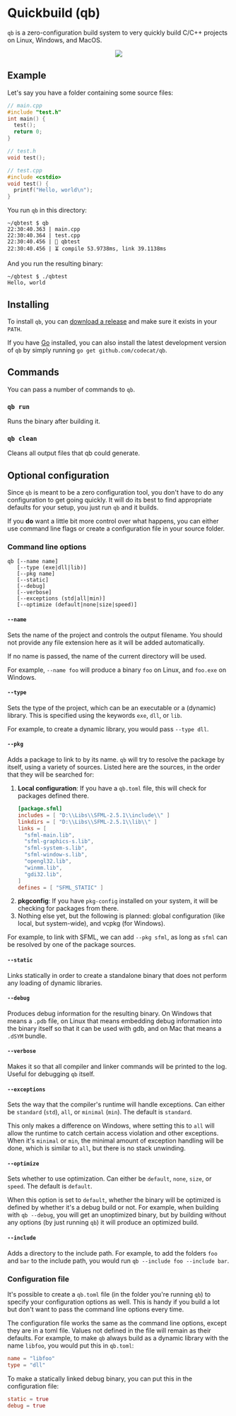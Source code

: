 # Quickbuild (qb)
`qb` is a zero-configuration build system to very quickly build C/C++ projects on Linux, Windows, and MacOS.

<p align="center">
  <img src="https://4o4.nl/qb.gif" />
</p>

## Example
Let's say you have a folder containing some source files:

```c++
// main.cpp
#include "test.h"
int main() {
  test();
  return 0;
}

// test.h
void test();

// test.cpp
#include <cstdio>
void test() {
  printf("Hello, world\n");
}
```

You run `qb` in this directory:

```
~/qbtest $ qb
22:30:40.363 | main.cpp
22:30:40.364 | test.cpp
22:30:40.456 | 👏 qbtest
22:30:40.456 | ⏳ compile 53.9738ms, link 39.1138ms
```

And you run the resulting binary:
```
~/qbtest $ ./qbtest
Hello, world
```

## Installing
To install `qb`, you can [download a release](https://github.com/codecat/qb/releases) and make sure it exists in your `PATH`.

If you have [Go](https://golang.org/) installed, you can also install the latest development version of `qb` by simply running `go get github.com/codecat/qb`.

## Commands
You can pass a number of commands to `qb`.

### `qb run`
Runs the binary after building it.

### `qb clean`
Cleans all output files that qb could generate.

## Optional configuration
Since `qb` is meant to be a zero configuration tool, you don't have to do any configuration to get going quickly. It will do its best to find appropriate defaults for your setup, you just run `qb` and it builds.

If you **do** want a little bit more control over what happens, you can either use command line flags or create a configuration file in your source folder.

### Command line options
```
qb [--name name]
   [--type (exe|dll|lib)]
   [--pkg name]
   [--static]
   [--debug]
   [--verbose]
   [--exceptions (std|all|min)]
   [--optimize (default|none|size|speed)]
```

#### `--name`
Sets the name of the project and controls the output filename. You should not provide any file extension here as it will be added automatically.

If no name is passed, the name of the current directory will be used.

For example, `--name foo` will produce a binary `foo` on Linux, and `foo.exe` on Windows.

#### `--type`
Sets the type of the project, which can be an executable or a (dynamic) library. This is specified using the keywords `exe`, `dll`, or `lib`.

For example, to create a dynamic library, you would pass `--type dll`.

#### `--pkg`
Adds a package to link to by its name. `qb` will try to resolve the package by itself, using a variety of sources. Listed here are the sources, in the order that they will be searched for:

1. **Local configuration**: If you have a `qb.toml` file, this will check for packages defined there.
   ```toml
   [package.sfml]
   includes = [ "D:\\Libs\\SFML-2.5.1\\include\\" ]
   linkdirs = [ "D:\\Libs\\SFML-2.5.1\\lib\\" ]
   links = [
     "sfml-main.lib",
     "sfml-graphics-s.lib",
     "sfml-system-s.lib",
     "sfml-window-s.lib",
     "opengl32.lib",
     "winmm.lib",
     "gdi32.lib",
   ]
   defines = [ "SFML_STATIC" ]
   ```
2. **pkgconfig**: If you have `pkg-config` installed on your system, it will be checking for packages from there.
3. Nothing else yet, but the following is planned: global configuration (like local, but system-wide), and vcpkg (for Windows).

For example, to link with SFML, we can add `--pkg sfml`, as long as `sfml` can be resolved by one of the package sources.

#### `--static`
Links statically in order to create a standalone binary that does not perform any loading of dynamic libraries.

#### `--debug`
Produces debug information for the resulting binary. On Windows that means a `.pdb` file, on Linux that means embedding debug information into the binary itself so that it can be used with gdb, and on Mac that means a `.dSYM` bundle.

#### `--verbose`
Makes it so that all compiler and linker commands will be printed to the log. Useful for debugging `qb` itself.

#### `--exceptions`
Sets the way that the compiler's runtime will handle exceptions. Can either be `standard` (`std`), `all`, or `minimal` (`min`). The default is `standard`.

This only makes a difference on Windows, where setting this to `all` will allow the runtime to catch certain access violation and other exceptions. When it's `minimal` or `min`, the minimal amount of exception handling will be done, which is similar to `all`, but there is no stack unwinding.

#### `--optimize`
Sets whether to use optimization. Can either be `default`, `none`, `size`, or `speed`. The default is `default`.

When this option is set to `default`, whether the binary will be optimized is defined by whether it's a debug build or not. For example, when building with `qb --debug`, you will get an unoptimized binary, but by building without any options (by just running `qb`) it will produce an optimized build.

#### `--include`
Adds a directory to the include path. For example, to add the folders `foo` and `bar` to the include path, you would run `qb --include foo --include bar`.

### Configuration file
It's possible to create a `qb.toml` file (in the folder you're running `qb`) to specify your configuration options as well. This is handy if you build a lot but don't want to pass the command line options every time.

The configuration file works the same as the command line options, except they are in a toml file. Values not defined in the file will remain as their defaults. For example, to make `qb` always build as a dynamic library with the name `libfoo`, you would put this in `qb.toml`:

```toml
name = "libfoo"
type = "dll"
```

To make a statically linked debug binary, you can put this in the configuration file:

```toml
static = true
debug = true
```

